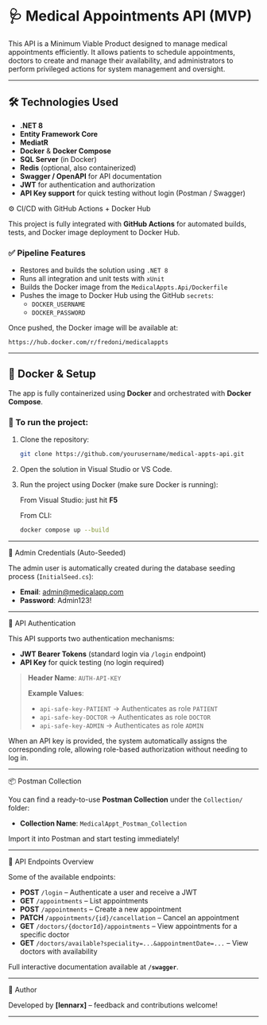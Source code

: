 ﻿# 🩺 Medical Appointments API (MVP)

This API is a Minimum Viable Product designed to manage medical appointments efficiently.
It allows patients to schedule appointments, doctors to create and manage their availability, and administrators to perform privileged actions for system management and oversight.

---

## 🛠 Technologies Used

- **.NET 8**  
- **Entity Framework Core**  
- **MediatR**  
- **Docker** & **Docker Compose**  
- **SQL Server** (in Docker)  
- **Redis** (optional, also containerized)  
- **Swagger / OpenAPI** for API documentation  
- **JWT** for authentication and authorization  
- **API Key support** for quick testing without login (Postman / Swagger)

⚙️ CI/CD with GitHub Actions + Docker Hub

This project is fully integrated with **GitHub Actions** for automated builds, tests, and Docker image deployment to Docker Hub.

### ✅ Pipeline Features

- Restores and builds the solution using `.NET 8`
- Runs all integration and unit tests with `xUnit`
- Builds the Docker image from the `MedicalAppts.Api/Dockerfile`
- Pushes the image to Docker Hub using the GitHub `secrets`:
  - `DOCKER_USERNAME`
  - `DOCKER_PASSWORD`

Once pushed, the Docker image will be available at:

```
https://hub.docker.com/r/fredoni/medicalappts
```

---

## 🐳 Docker & Setup

The app is fully containerized using **Docker** and orchestrated with **Docker Compose**.

### 🚀 To run the project:

1. Clone the repository:
   ```bash
   git clone https://github.com/yourusername/medical-appts-api.git
   ```
2. Open the solution in Visual Studio or VS Code.

3. Run the project using Docker (make sure Docker is running):

   From Visual Studio: just hit **F5**

   From CLI:
   ```bash
   docker compose up --build
   ```

---

🔐 Admin Credentials (Auto-Seeded)

The admin user is automatically created during the database seeding process (`InitialSeed.cs`):

- **Email**: admin@medicalapp.com
- **Password**: Admin123!

---

📡 API Authentication

This API supports two authentication mechanisms:

- **JWT Bearer Tokens** (standard login via `/login` endpoint)
- **API Key** for quick testing (no login required)

> **Header Name**: `AUTH-API-KEY`
>
> **Example Values**:
> - `api-safe-key-PATIENT` → Authenticates as role `PATIENT`
> - `api-safe-key-DOCTOR` → Authenticates as role `DOCTOR`
> - `api-safe-key-ADMIN` → Authenticates as role `ADMIN`

When an API key is provided, the system automatically assigns the corresponding role, allowing role-based authorization without needing to log in.

---

📦 Postman Collection

You can find a ready-to-use **Postman Collection** under the `Collection/` folder:

- **Collection Name**: `MedicalAppt_Postman_Collection`

Import it into Postman and start testing immediately!

---

📡 API Endpoints Overview

Some of the available endpoints:

- **POST** `/login` – Authenticate a user and receive a JWT
- **GET** `/appointments` – List appointments
- **POST** `/appointments` – Create a new appointment
- **PATCH** `/appointments/{id}/cancellation` – Cancel an appointment
- **GET** `/doctors/{doctorId}/appointments` – View appointments for a specific doctor
- **GET** `/doctors/available?speciality=...&appointmentDate=...` – View doctors with availability

Full interactive documentation available at **`/swagger`**.

---

🧠 Author

Developed by **[lennarx]** – feedback and contributions welcome!

---